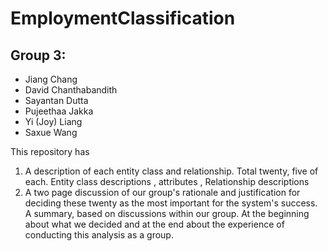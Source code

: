 # EmploymentClassification
## Group 3: 
- Jiang Chang
- David Chanthabandith 
- Sayantan Dutta
- Pujeethaa Jakka
- Yi (Joy) Liang 
- Saxue Wang

This repository has 
1. A description of each entity class and relationship. Total twenty, five of each. Entity class descriptions , attributes , Relationship descriptions
2. A two page discussion of our group's rationale and justification for deciding these twenty as the most important for the system's success. A summary, based on discussions within our group. At the beginning about what we decided and at the end about the experience of conducting this analysis as a group.

